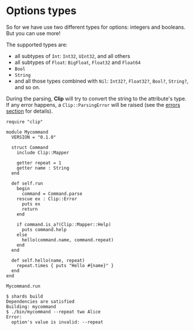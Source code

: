 # Options types

So for we have use two different types for options: integers and booleans.
But you can use more!

The supported types are:
 
* all subtypes of `Int`: `Int32`, `UInt32`, and all others
* all subtypes of `Float`: `BigFloat`, `Float32` and `Float64`
* `Bool`
* `String`
* and all those types combined with `Nil`: `Int32?`, `Float32?`, `Bool?`, `String?`, and so on.

During the parsing, **Clip** will try to convert the string to the attribute's type.
If any error happens, a `Clip::ParsingError` will be raised (see the [errors section](../errors.md) for details).

```Crystal
require "clip"

module Mycommand
  VERSION = "0.1.0"

  struct Command
    include Clip::Mapper

    getter repeat = 1
    getter name : String
  end

  def self.run
    begin
      command = Command.parse
    rescue ex : Clip::Error
      puts ex
      return
    end

    if command.is_a?(Clip::Mapper::Help)
      puts command.help
    else
      hello(command.name, command.repeat)
    end
  end

  def self.hello(name, repeat)
    repeat.times { puts "Hello #{name}" }
  end
end

Mycommand.run
```

```console
$ shards build
Dependencies are satisfied
Building: mycommand
$ ./bin/mycommand --repeat two Alice
Error:
  option's value is invalid: --repeat
```
